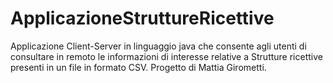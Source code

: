 # ApplicazioneStruttureRicettive
Applicazione Client-Server in linguaggio java che consente agli utenti di consultare in remoto le informazioni di interesse relative a Strutture ricettive presenti in un file in formato CSV. Progetto di Mattia Girometti. 
